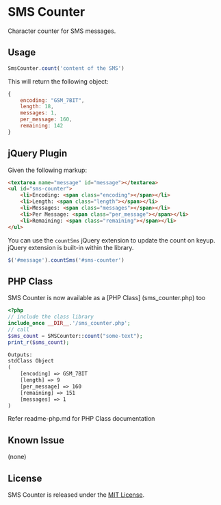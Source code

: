 SMS Counter
=============================

Character counter for SMS messages.


Usage
----------

```javascript
SmsCounter.count('content of the SMS')
```

This will return the following object:

```javascript
{
	encoding: "GSM_7BIT",
	length: 18,
	messages: 1,
	per_message: 160,
	remaining: 142
}
```

jQuery Plugin
----------

Given the following markup:

```html
<textarea name="message" id="message"></textarea>
<ul id="sms-counter">
	<li>Encoding: <span class="encoding"></span></li>
	<li>Length: <span class="length"></span></li>
	<li>Messages: <span class="messages"></span></li>
	<li>Per Message: <span class="per_message"></span></li>
	<li>Remaining: <span class="remaining"></span></li>
</ul>
```

You can use the `countSms` jQuery extension to update the count on keyup. jQuery extension is built-in within the  library.

```javascript
$('#message').countSms('#sms-counter')
```

PHP Class
-----------
SMS Counter is now available as a [PHP Class] (sms_counter.php) too
```php
<?php
// include the class library
include_once __DIR__.'/sms_counter.php';
// call
$sms_count = SMSCounter::count("some-text");
print_r($sms_count);
```
```html
Outputs: 
stdClass Object
(
    [encoding] => GSM_7BIT
    [length] => 9
    [per_message] => 160
    [remaining] => 151
    [messages] => 1
)
````

Refer readme-php.md for PHP Class documentation


Known Issue
----

(none)


## License

SMS Counter is released under the [MIT License](LICENSE.txt).
